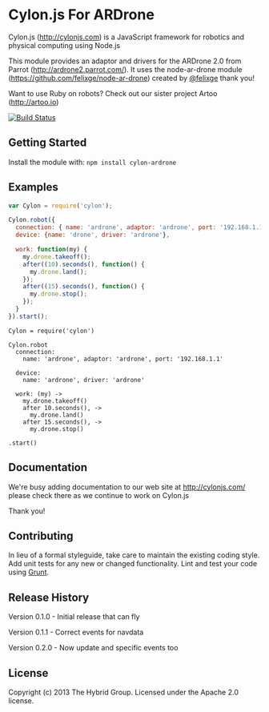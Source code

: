 # Cylon.js For ARDrone

Cylon.js (http://cylonjs.com) is a JavaScript framework for robotics and physical computing using Node.js

This module provides an adaptor and drivers for the ARDrone 2.0 from Parrot (http://ardrone2.parrot.com/). It uses the node-ar-drone module (https://github.com/felixge/node-ar-drone) created by [@felixge](https://github.com/felixge) thank you!

Want to use Ruby on robots? Check out our sister project Artoo (http://artoo.io)

[![Build Status](https://secure.travis-ci.org/hybridgroup/cylon-ardrone.png?branch=master)](http://travis-ci.org/hybridgroup/cylon-ardrone)

## Getting Started
Install the module with: `npm install cylon-ardrone`

## Examples

```javascript
var Cylon = require('cylon');

Cylon.robot({
  connection: { name: 'ardrone', adaptor: 'ardrone', port: '192.168.1.1' },
  device: {name: 'drone', driver: 'ardrone'},

  work: function(my) {
    my.drone.takeoff();
    after((10).seconds(), function() { 
      my.drone.land();
    });
    after((15).seconds(), function() { 
      my.drone.stop();
    });    
  }
}).start();
```

```coffee-script
Cylon = require('cylon')

Cylon.robot
  connection:
    name: 'ardrone', adaptor: 'ardrone', port: '192.168.1.1'

  device:
    name: 'ardrone', driver: 'ardrone'

  work: (my) ->
    my.drone.takeoff()
    after 10.seconds(), ->
      my.drone.land()
    after 15.seconds(), ->
      my.drone.stop()

.start()
```

## Documentation
We're busy adding documentation to our web site at http://cylonjs.com/ please check there as we continue to work on Cylon.js

Thank you!

## Contributing
In lieu of a formal styleguide, take care to maintain the existing coding style. Add unit tests for any new or changed functionality. Lint and test your code using [Grunt](http://gruntjs.com/).

## Release History
Version 0.1.0 - Initial release that can fly

Version 0.1.1 - Correct events for navdata

Version 0.2.0 - Now update and specific events too

## License
Copyright (c) 2013 The Hybrid Group. Licensed under the Apache 2.0 license.
